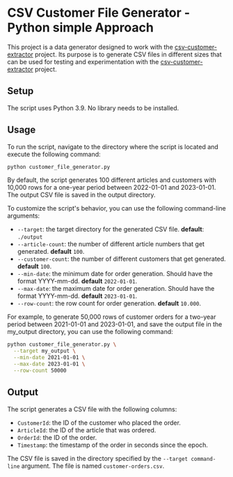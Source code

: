 # CSV Customer File Generator - Python simple Approach

This project is a data generator designed to work with the
[csv-customer-extractor](./../../csv-customer-extractor/README.md)
project. Its purpose is to generate CSV files in different sizes
that can be used for testing and experimentation with the
[csv-customer-extractor](./../../csv-customer-extractor/README.md)
project.


## Setup

The script uses Python 3.9. No library needs to be installed.


## Usage

To run the script, navigate to the directory where the script is 
located and execute the following command:
```bash
python customer_file_generator.py
```

By default, the script generates 100 different articles and customers 
with 10,000 rows for a one-year period between 2022-01-01 and 
2023-01-01. The output CSV file is saved in the output directory.

To customize the script's behavior, you can use the following 
command-line arguments:

- `--target`: the target directory for the generated CSV file. 
  **default**: `./output`
- `--article-count`: the number of different article numbers that get 
  generated. **default** `100`.
- `--customer-count`: the number of different customers that get 
  generated. **default** `100`.
- `--min-date`: the minimum date for order generation. Should have the
  format YYYY-mm-dd. **default** `2022-01-01`.
- `--max-date`: the maximum date for order generation. Should have the
   format YYYY-mm-dd. **default** `2023-01-01`.
- `--row-count`: the row count for order generation. 
  **default** `10.000`.

For example, to generate 50,000 rows of customer orders for a two-year
period between 2021-01-01 and 2023-01-01, and save the output file in
the my_output directory, you can use the following command:

```bash
python customer_file_generator.py \
  --target my_output \
  --min-date 2021-01-01 \
  --max-date 2023-01-01 \
  --row-count 50000
```

## Output
The script generates a CSV file with the following columns:

- `CustomerId`: the ID of the customer who placed the order.
- `ArticleId`: the ID of the article that was ordered.
- `OrderId`: the ID of the order.
- `Timestamp`: the timestamp of the order in seconds since the epoch.

The CSV file is saved in the directory specified by the 
`--target command-line` argument. The file is named 
`customer-orders.csv`.
